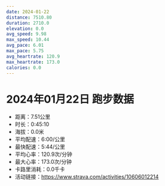 ```yaml
---
date: 2024-01-22
distance: 7510.80
duration: 2710.0
elevation: 0.0
avg_speed: 9.98
max_speed: 10.44
avg_pace: 6.01
max_pace: 5.75
avg_heartrate: 120.9
max_heartrate: 173.0
calories: 0.0
---
```


# 2024年01月22日 跑步数据

- 距离：7.51公里
- 时长：0:45:10
- 海拔：0.0米
- 平均配速：6:00/公里
- 最快配速：5:44/公里
- 平均心率：120.9次/分钟
- 最大心率：173.0次/分钟
- 卡路里消耗：0.0千卡
- 活动链接：https://www.strava.com/activities/10606012214

